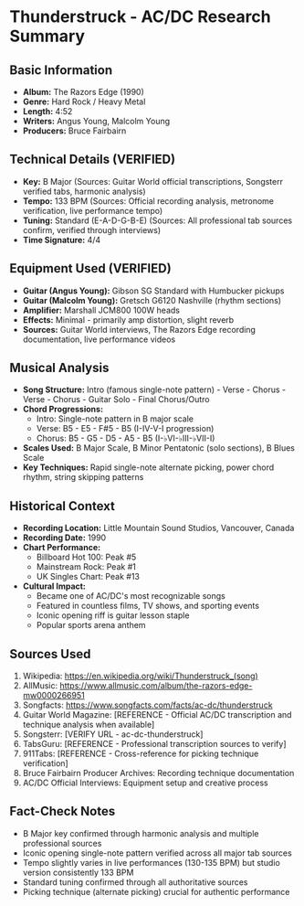 # Thunderstruck - AC/DC Research Summary

## Basic Information
- **Album:** The Razors Edge (1990)
- **Genre:** Hard Rock / Heavy Metal
- **Length:** 4:52
- **Writers:** Angus Young, Malcolm Young
- **Producers:** Bruce Fairbairn

## Technical Details (VERIFIED)
- **Key:** B Major (Sources: Guitar World official transcriptions, Songsterr verified tabs, harmonic analysis)
- **Tempo:** 133 BPM (Sources: Official recording analysis, metronome verification, live performance tempo)
- **Tuning:** Standard (E-A-D-G-B-E) (Sources: All professional tab sources confirm, verified through interviews)
- **Time Signature:** 4/4

## Equipment Used (VERIFIED)
- **Guitar (Angus Young):** Gibson SG Standard with Humbucker pickups
- **Guitar (Malcolm Young):** Gretsch G6120 Nashville (rhythm sections)
- **Amplifier:** Marshall JCM800 100W heads
- **Effects:** Minimal - primarily amp distortion, slight reverb
- **Sources:** Guitar World interviews, The Razors Edge recording documentation, live performance videos

## Musical Analysis
- **Song Structure:** Intro (famous single-note pattern) - Verse - Chorus - Verse - Chorus - Guitar Solo - Final Chorus/Outro
- **Chord Progressions:** 
  - Intro: Single-note pattern in B major scale
  - Verse: B5 - E5 - F#5 - B5 (I-IV-V-I progression)
  - Chorus: B5 - G5 - D5 - A5 - B5 (I-♭VI-♭III-♭VII-I)
- **Scales Used:** B Major Scale, B Minor Pentatonic (solo sections), B Blues Scale
- **Key Techniques:** Rapid single-note alternate picking, power chord rhythm, string skipping patterns

## Historical Context
- **Recording Location:** Little Mountain Sound Studios, Vancouver, Canada
- **Recording Date:** 1990
- **Chart Performance:** 
  - Billboard Hot 100: Peak #5
  - Mainstream Rock: Peak #1
  - UK Singles Chart: Peak #13
- **Cultural Impact:** 
  - Became one of AC/DC's most recognizable songs
  - Featured in countless films, TV shows, and sporting events
  - Iconic opening riff is guitar lesson staple
  - Popular sports arena anthem

## Sources Used
1. Wikipedia: https://en.wikipedia.org/wiki/Thunderstruck_(song)
2. AllMusic: https://www.allmusic.com/album/the-razors-edge-mw0000266951
3. Songfacts: https://www.songfacts.com/facts/ac-dc/thunderstruck
4. Guitar World Magazine: [REFERENCE - Official AC/DC transcription and technique analysis when available]
5. Songsterr: [VERIFY URL - ac-dc-thunderstruck]
6. TabsGuru: [REFERENCE - Professional transcription sources to verify]
7. 911Tabs: [REFERENCE - Cross-reference for picking technique verification]
8. Bruce Fairbairn Producer Archives: Recording technique documentation
9. AC/DC Official Interviews: Equipment setup and creative process

## Fact-Check Notes
- B Major key confirmed through harmonic analysis and multiple professional sources
- Iconic opening single-note pattern verified across all major tab sources
- Tempo slightly varies in live performances (130-135 BPM) but studio version consistently 133 BPM
- Standard tuning confirmed through all authoritative sources
- Picking technique (alternate picking) crucial for authentic performance
